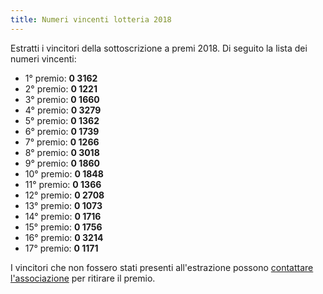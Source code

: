 ```yaml
---
title: Numeri vincenti lotteria 2018
---
```

Estratti i vincitori della sottoscrizione a premi 2018. Di seguito la lista
dei numeri vincenti:

  - 1° premio: **0 3162**
  - 2° premio: **0 1221**
  - 3° premio: **0 1660**
  - 4° premio: **0 3279**
  - 5° premio: **0 1362**
  - 6° premio: **0 1739**
  - 7° premio: **0 1266**
  - 8° premio: **0 3018**
  - 9° premio: **0 1860**
  - 10° premio: **0 1848**
  - 11° premio: **0 1366**
  - 12° premio: **0 2708**
  - 13° premio: **0 1073**
  - 14° premio: **0 1716**
  - 15° premio: **0 1756**
  - 16° premio: **0 3214**
  - 17° premio: **0 1171**

I vincitori che non fossero stati presenti all'estrazione possono [contattare l'associazione](/chi-siamo#contatti) per ritirare il premio.
